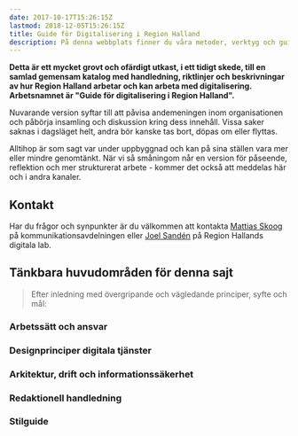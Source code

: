 ```yaml
---
date: 2017-10-17T15:26:15Z
lastmod: 2018-12-05T15:26:15Z
title: Guide för Digitalisering i Region Halland
description: På denna webbplats finner du våra metoder, verktyg och guider för att skapa kundresor som ger de effekter vi vill uppnå.
---
```

**Detta är ett mycket grovt och ofärdigt utkast, i ett tidigt skede, till en samlad gemensam katalog med handledning, riktlinjer och beskrivningar av hur Region Halland arbetar och kan arbeta med digitalisering. Arbetsnamnet är "Guide för digitalisering i Region Halland".**

Nuvarande version syftar till att påvisa andemeningen inom organisationen och påbörja insamling och diskussion kring dess innehåll. Vissa saker saknas i dagsläget helt, andra bör kanske tas bort, döpas om eller flyttas.

Alltihop är som sagt var under uppbyggnad och kan på sina ställen vara mer eller mindre genomtänkt. När vi så småningom når en version för påseende, reflektion och mer strukturerat arbete - kommer det också att meddelas här och i andra kanaler.

## Kontakt
Har du frågor och synpunkter är du välkommen att kontakta [Mattias Skoog](mailto:mattiasskoog@regionhalland.se) på kommunikationsavdelningen eller [Joel Sandén](mailto:joel.sanden@regionhalland.se) på Region Hallands digitala lab.

## Tänkbara huvudområden för denna sajt

> Efter inledning med övergripande och vägledande principer, syfte och mål:

### Arbetssätt och ansvar

### Designprinciper digitala tjänster

### Arkitektur, drift och informationssäkerhet

### Redaktionell handledning

### Stilguide
